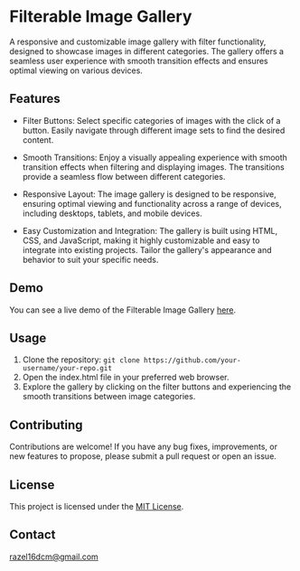 # Filterable Image Gallery

A responsive and customizable image gallery with filter functionality, designed to showcase images in different categories. The gallery offers a seamless user experience with smooth transition effects and ensures optimal viewing on various devices.

## Features

- Filter Buttons: Select specific categories of images with the click of a button. Easily navigate through different image sets to find the desired content.

- Smooth Transitions: Enjoy a visually appealing experience with smooth transition effects when filtering and displaying images. The transitions provide a seamless flow between different categories.

- Responsive Layout: The image gallery is designed to be responsive, ensuring optimal viewing and functionality across a range of devices, including desktops, tablets, and mobile devices.

- Easy Customization and Integration: The gallery is built using HTML, CSS, and JavaScript, making it highly customizable and easy to integrate into existing projects. Tailor the gallery's appearance and behavior to suit your specific needs.

## Demo

You can see a live demo of the Filterable Image Gallery [here](https://razelraz.github.io/Filterable-Image-Gallery/).

## Usage

1. Clone the repository: `git clone https://github.com/your-username/your-repo.git`
2. Open the index.html file in your preferred web browser.
3. Explore the gallery by clicking on the filter buttons and experiencing the smooth transitions between image categories.


## Contributing

Contributions are welcome! If you have any bug fixes, improvements, or new features to propose, please submit a pull request or open an issue.

## License

This project is licensed under the [MIT License](LICENSE).

## Contact
razel16dcm@gmail.com



